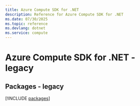 ```yaml
---
title: Azure Compute SDK for .NET
description: Reference for Azure Compute SDK for .NET
ms.date: 07/30/2025
ms.topic: reference
ms.devlang: dotnet
ms.service: compute
---
```

# Azure Compute SDK for .NET - legacy
## Packages - legacy
[!INCLUDE [packages](compute-index.md)]